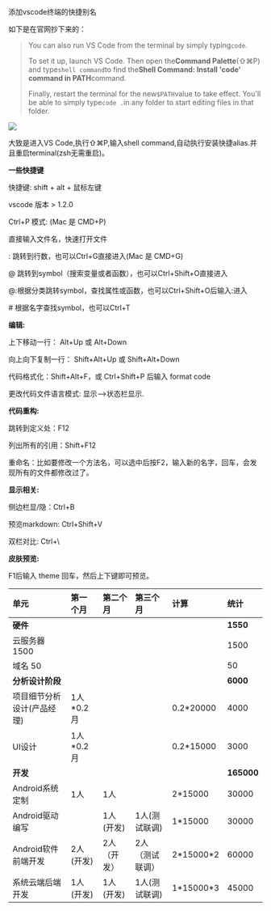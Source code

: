 添加vscode终端的快捷别名

如下是在官网抄下来的：

> You can also run VS Code from the terminal by simply typing`code`.
>
> To set it up, launch VS Code. Then open the**Command Palette**\(⇧⌘P\) and type`shell command`to find the**Shell Command: Install 'code' command in PATH**command.
>
> Finally, restart the terminal for the new`$PATH`value to take effect. You'll be able to simply type`code .`in any folder to start editing files in that folder.

![](https://code.visualstudio.com/images/mac_shell-command.png)

大致是进入VS Code,执行⇧⌘P,输入shell command,自动执行安装快捷alias.并且重启terminal\(zsh无需重启\)。

**一些快捷键**

快捷键: shift + alt + 鼠标左键

vscode 版本 &gt; 1.2.0

Ctrl+P 模式: \(Mac 是 CMD+P\)

直接输入文件名，快速打开文件

: 跳转到行数，也可以Ctrl+G直接进入\(Mac 是 CMD+G\)

@ 跳转到symbol（搜索变量或者函数），也可以Ctrl+Shift+O直接进入

@:根据分类跳转symbol，查找属性或函数，也可以Ctrl+Shift+O后输入:进入

\# 根据名字查找symbol，也可以Ctrl+T

**编辑:**

上下移动一行： Alt+Up 或 Alt+Down

向上向下复制一行： Shift+Alt+Up 或 Shift+Alt+Down

代码格式化：Shift+Alt+F，或 Ctrl+Shift+P 后输入 format code

更改代码文件语言模式: 显示–&gt;状态栏显示.

**代码重构:**

跳转到定义处：F12

列出所有的引用：Shift+F12

重命名：比如要修改一个方法名，可以选中后按F2，输入新的名字，回车，会发现所有的文件都修改过了。

**显示相关:**

侧边栏显/隐：Ctrl+B

预览markdown: Ctrl+Shift+V

双栏对比: Ctrl+\

**皮肤预览:**

F1后输入 theme 回车，然后上下键即可预览。



| 单元 | 第一个月 | 第二个月 | 第三个月 | 计算 | 统计 |
| :--- | :--- | :--- | :--- | :--- | :--- |
| **硬件** |  |  |  |  | **1550** |
| 云服务器1500 |  |  |  |  | 1500 |
| 域名 50 |  |  |  |  | 50 |
| **分析设计阶段** |  |  |  |  | **6000** |
| 项目细节分析设计\(产品经理\) | 1人\*0.2月 |  |  | 0.2\*20000 | 4000 |
| UI设计  | 1人\*0.2月 |  |  | 0.2\*15000 | 3000 |
| **开发** |  |  |  |  | **165000** |
| Android系统定制   | 1人 | 1人 |  | 2\*15000 | 30000 |
| Android驱动编写 |  | 1人\(开发\) | 1人\(测试联调\) | 1\*15000 | 30000 |
| Android软件前端开发 | 2人\(开发\) | 2人（开发） | 2人（测试联调） | 2\*15000\*2 | 60000 |
| 系统云端后端开发 | 1人\(开发\) | 1人\(开发\) | 1人\(测试联调\) | 1\*15000\*3 | 45000 |




